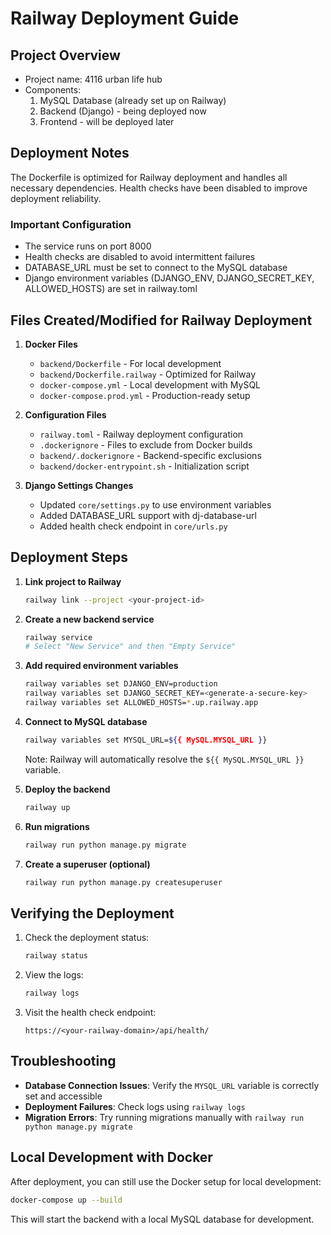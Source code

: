 # Railway Deployment Guide

## Project Overview
- Project name: 4116 urban life hub
- Components:
  1. MySQL Database (already set up on Railway)
  2. Backend (Django) - being deployed now
  3. Frontend - will be deployed later

## Deployment Notes
The Dockerfile is optimized for Railway deployment and handles all necessary dependencies. Health checks have been disabled to improve deployment reliability.

### Important Configuration
- The service runs on port 8000
- Health checks are disabled to avoid intermittent failures
- DATABASE_URL must be set to connect to the MySQL database
- Django environment variables (DJANGO_ENV, DJANGO_SECRET_KEY, ALLOWED_HOSTS) are set in railway.toml

## Files Created/Modified for Railway Deployment

1. **Docker Files**
   - `backend/Dockerfile` - For local development
   - `backend/Dockerfile.railway` - Optimized for Railway
   - `docker-compose.yml` - Local development with MySQL
   - `docker-compose.prod.yml` - Production-ready setup

2. **Configuration Files**
   - `railway.toml` - Railway deployment configuration
   - `.dockerignore` - Files to exclude from Docker builds
   - `backend/.dockerignore` - Backend-specific exclusions
   - `backend/docker-entrypoint.sh` - Initialization script

3. **Django Settings Changes**
   - Updated `core/settings.py` to use environment variables
   - Added DATABASE_URL support with dj-database-url
   - Added health check endpoint in `core/urls.py`

## Deployment Steps

1. **Link project to Railway**
   ```bash
   railway link --project <your-project-id>
   ```

2. **Create a new backend service**
   ```bash
   railway service
   # Select "New Service" and then "Empty Service"
   ```

3. **Add required environment variables**
   ```bash
   railway variables set DJANGO_ENV=production
   railway variables set DJANGO_SECRET_KEY=<generate-a-secure-key>
   railway variables set ALLOWED_HOSTS=*.up.railway.app
   ```

4. **Connect to MySQL database**
   ```bash
   railway variables set MYSQL_URL=${{ MySQL.MYSQL_URL }}
   ```
   Note: Railway will automatically resolve the `${{ MySQL.MYSQL_URL }}` variable.

5. **Deploy the backend**
   ```bash
   railway up
   ```

6. **Run migrations**
   ```bash
   railway run python manage.py migrate
   ```

7. **Create a superuser (optional)**
   ```bash
   railway run python manage.py createsuperuser
   ```

## Verifying the Deployment

1. Check the deployment status:
   ```bash
   railway status
   ```

2. View the logs:
   ```bash
   railway logs
   ```

3. Visit the health check endpoint:
   ```
   https://<your-railway-domain>/api/health/
   ```

## Troubleshooting

- **Database Connection Issues**: Verify the `MYSQL_URL` variable is correctly set and accessible
- **Deployment Failures**: Check logs using `railway logs`
- **Migration Errors**: Try running migrations manually with `railway run python manage.py migrate`

## Local Development with Docker

After deployment, you can still use the Docker setup for local development:

```bash
docker-compose up --build
```

This will start the backend with a local MySQL database for development.